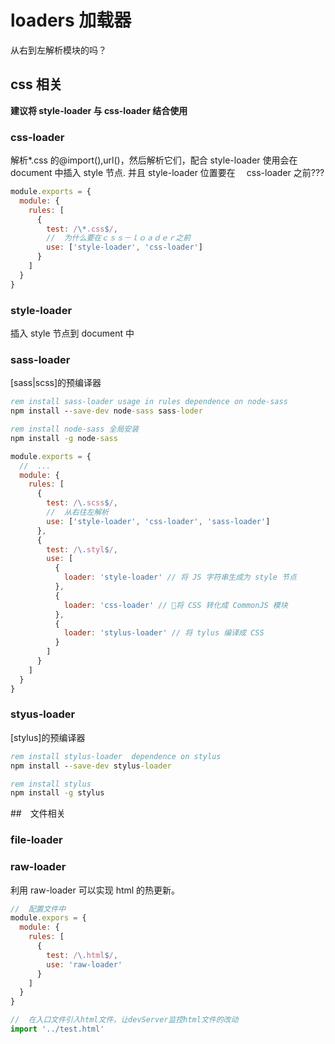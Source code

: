 # loaders 加载器

从右到左解析模块的吗？

## css 相关

**建议将 style-loader 与 css-loader 结合使用**

### css-loader

解析\*.css 的@import(),url()，然后解析它们，配合 style-loader 使用会在 document 中插入 style 节点. 并且 style-loader 位置要在　 css-loader 之前???

```javascript
module.exports = {
  module: {
    rules: [
      {
        test: /\*.css$/,
        //  为什么要在ｃｓｓ－ｌｏａｄｅｒ之前
        use: ['style-loader', 'css-loader']
      }
    ]
  }
}
```

### style-loader

插入 style 节点到 document 中

### sass-loader

[sass|scss]的预编译器

```bat
rem install sass-loader usage in rules dependence on node-sass
npm install --save-dev node-sass sass-loder

rem install node-sass 全局安装
npm install -g node-sass
```

```javascript
module.exports = {
  //  ...
  module: {
    rules: [
      {
        test: /\.scss$/,
        //  从右往左解析
        use: ['style-loader', 'css-loader', 'sass-loader']
      },
      {
        test: /\.styl$/,
        use: [
          {
            loader: 'style-loader' // 将 JS 字符串生成为 style 节点
          },
          {
            loader: 'css-loader' // 将 CSS 转化成 CommonJS 模块
          },
          {
            loader: 'stylus-loader' // 将 tylus 编译成 CSS
          }
        ]
      }
    ]
  }
}
```

### styus-loader

[stylus]的预编译器

```bat
rem install stylus-loader  dependence on stylus
npm install --save-dev stylus-loader

rem install stylus
npm install -g stylus
```

##　文件相关

### file-loader

### raw-loader

利用 raw-loader 可以实现 html 的热更新。

```javascript
//  配置文件中
module.expors = {
  module: {
    rules: [
      {
        test: /\.html$/,
        use: 'raw-loader'
      }
    ]
  }
}

//  在入口文件引入html文件，让devServer监控html文件的改动
import '../test.html'
```
